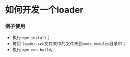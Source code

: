# 如何开发一个loader



### 例子使用 

*  执行 `npm install`；
*  拷贝 `loader-src`文件夹中的文件夹到`node_modules`目录中；
*  执行 `npm run build`。
